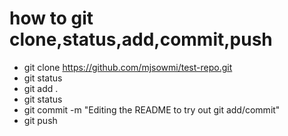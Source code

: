 # how to git clone,status,add,commit,push

- git clone https://github.com/mjsowmi/test-repo.git
- git status
- git add . 
- git status
- git commit -m "Editing the README to try out git add/commit"
- git push